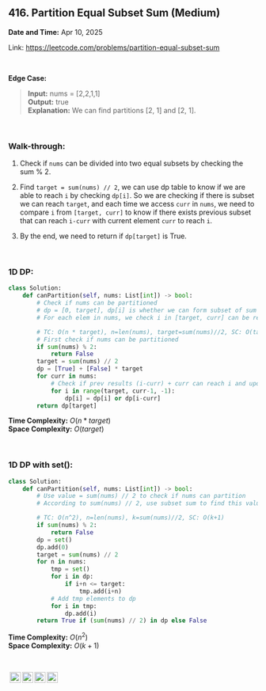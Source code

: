 ## 416. Partition Equal Subset Sum (Medium)
**Date and Time:** Apr 10, 2025

Link: https://leetcode.com/problems/partition-equal-subset-sum

<br>

**Edge Case:**
> **Input:** nums = [2,2,1,1] <br>
> **Output:** true <br>
> **Explanation:** We can find partitions [2, 1] and [2, 1].

<br>

### Walk-through: 
1. Check if `nums` can be divided into two equal subsets by checking the sum % 2. 

2. Find `target = sum(nums) // 2`, we can use dp table to know if we are able to reach `i` by checking `dp[i]`. So we are checking if there is subset we can reach `target`, and each time we access `curr` in `nums`, we need to compare `i` from `[target, curr]` to know if there exists previous subset that can reach `i-curr` with current element `curr` to reach `i`.

3. By the end, we need to return if `dp[target]` is True.

<br>

### 1D DP:
```python
class Solution:
    def canPartition(self, nums: List[int]) -> bool:
        # Check if nums can be partitioned
        # dp = [0, target], dp[i] is whether we can form subset of sum = i
        # For each elem in nums, we check i in [target, curr] can be reached by previous sum dp[i-elem] with current elem to reach i

        # TC: O(n * target), n=len(nums), target=sum(nums)//2, SC: O(target)
        # First check if nums can be partitioned
        if sum(nums) % 2:
            return False
        target = sum(nums) // 2
        dp = [True] + [False] * target
        for curr in nums:
            # Check if prev results (i-curr) + curr can reach i and update dp[i]
            for i in range(target, curr-1, -1):
                dp[i] = dp[i] or dp[i-curr]
        return dp[target]
```
**Time Complexity:** $O(n * target)$ <br>
**Space Complexity:** $O(target)$

<br>

### 1D DP with set():
```python
class Solution:
    def canPartition(self, nums: List[int]) -> bool:
        # Use value = sum(nums) // 2 to check if nums can partition
        # According to sum(nums) // 2, use subset sum to find this value, store every value into set(), use a new value to add each element in set(), if new_val == sum(nums) // 2, return True

        # TC: O(n^2), n=len(nums), k=sum(nums)//2, SC: O(k+1)
        if sum(nums) % 2:
            return False
        dp = set()
        dp.add(0)
        target = sum(nums) // 2
        for n in nums:
            tmp = set()
            for i in dp:
                if i+n <= target:
                    tmp.add(i+n)
            # Add tmp elements to dp
            for i in tmp:
                dp.add(i)
        return True if (sum(nums) // 2) in dp else False
```
**Time Complexity:** $O(n^2)$ <br>
**Space Complexity:** $O(k+1)$

<br>

<img style="height:22px!important;margin-left:3px;vertical-align:text-bottom;" src="https://mirrors.creativecommons.org/presskit/icons/cc.svg?ref=chooser-v1" alt="CC BY-NC-SA" title="CC BY-NC-SA"><img style="height:22px!important;margin-left:3px;vertical-align:text-bottom;" src="https://mirrors.creativecommons.org/presskit/icons/by.svg?ref=chooser-v1" alt="BY: credit must be given to the creator" title="BY: credit must be given to the creator"><img style="height:22px!important;margin-left:3px;vertical-align:text-bottom;" src="https://mirrors.creativecommons.org/presskit/icons/nc.svg?ref=chooser-v1" alt="NC: Only noncommercial uses of the work are permitted" title="NC: Only noncommercial uses of the work are permitted"><img style="height:22px!important;margin-left:3px;vertical-align:text-bottom;" src="https://mirrors.creativecommons.org/presskit/icons/sa.svg?ref=chooser-v1" alt="SA: Adaptations must be shared under the same terms" title="SA: Adaptations must be shared under the same terms">
